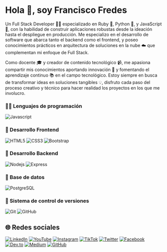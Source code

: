 # Hola 👋, soy Francisco Fredes 

Un Full Stack Developer 🧑‍💻 especializado en Ruby 💎, Python 🐍, y JavaScript 📜, con la habilidad de construir aplicaciones robustas desde la ideación hasta el despliegue en producción. Me especializo en el desarrollo de software que abarca tanto el backend como el frontend, y poseo conocimientos prácticos en arquitectura de soluciones en la nube ☁️ que complementan mi enfoque de Full Stack.

Como docente 🎓 y creador de contenido tecnológico 📹, me apasiona compartir mis conocimientos aportando innovación 🚀 y fomentando el aprendizaje continuo 📚 en el campo tecnológico. Estoy siempre en busca de transformar ideas en soluciones tangibles 💡, disfruto cada paso del proceso creativo y técnico para hacer realidad los proyectos en los que me involucro.






### 🧑‍💻 Lenguajes de programación

![Javascript](https://img.shields.io/badge/Javascript-323330?style=for-the-badge&logo=javascript&logoColor=F7DF1E)

### 🎨 Desarrollo Frontend

![HTML5](https://img.shields.io/badge/HTML5-E34F26?style=for-the-badge&logo=html5&logoColor=white) ![CSS3](https://img.shields.io/badge/CSS3-1572B6?style=for-the-badge&logo=css3&logoColor=white) ![Bootstrap](https://img.shields.io/badge/Bootstrap-563D7C?style=for-the-badge&logo=bootstrap&logoColor=white) 

### 🔨 Desarrollo Backend

![Nodejs](https://img.shields.io/badge/Node.js-43853D?style=for-the-badge&logo=node.js&logoColor=white) ![Express](https://img.shields.io/badge/Express.js-404D59?style=for-the-badge) 
### 🔧 Base de datos

![PostgreSQL](https://img.shields.io/badge/PostgreSQL-316192?style=for-the-badge&logo=postgresql&logoColor=white) 



### 📝 Sistema de control de versiones

![Git](https://img.shields.io/badge/git-%23F05033.svg?style=for-the-badge&logo=git&logoColor=white) ![GitHub](https://img.shields.io/badge/github-%23121011.svg?style=for-the-badge&logo=github&logoColor=white)

## 🌐 Redes sociales

[![LinkedIn](https://img.shields.io/badge/LinkedIn-%230077B5.svg?logo=linkedin&logoColor=white)](https://linkedin.com/in/brayandiazc) [![YouTube](https://img.shields.io/badge/YouTube-FF0000?logo=youtube&logoColor=white)](https://www.youtube.com/@brayandiazc) [![Instagram](https://img.shields.io/badge/Instagram-%23E4405F.svg?logo=Instagram&logoColor=white)](https://instagram.com/brayandiaz_c) [![TikTok](https://img.shields.io/badge/TikTok-%23000000.svg?logo=TikTok&logoColor=white)](https://tiktok.com/@brayandiazc) [![Twitter](https://img.shields.io/badge/Twitter-%231DA1F2.svg?logo=Twitter&logoColor=white)](https://twitter.com/brayandiazc) [![Facebook](https://img.shields.io/badge/Facebook-%231877F2.svg?logo=Facebook&logoColor=white)](https://facebook.com/brayan.y.cardenas) [![Dev.to](https://img.shields.io/badge/Dev.to-0A0A0A?logo=dev.to&logoColor=white)](https://dev.to/brayandiazc) [![Medium](https://img.shields.io/badge/Medium-12100E?logo=medium&logoColor=white)](https://medium.com/@brayandiazc) [![GitHub](https://img.shields.io/badge/GitHub-181717?logo=github&logoColor=white)](https://github.com/brayandiazc/)
